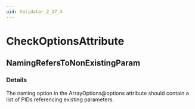 ```yaml
---
uid: Validator_2_17_4
---
```


# CheckOptionsAttribute

## NamingRefersToNonExistingParam

<!-- Description, Properties, ... sections are auto-generated. -->
<!-- REPLACE ME AUTO-GENERATION -->

### Details

The naming option in the ArrayOptions@options attribute should contain a list of PIDs referencing existing parameters.

<!-- Uncomment to add example code -->
<!--### Example code-->
